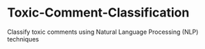 # Toxic-Comment-Classification
Classify toxic comments using Natural Language Processing (NLP) techniques
